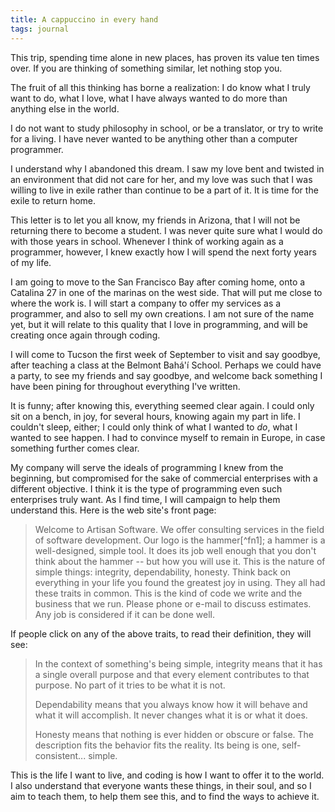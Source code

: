 ```yaml
---
title: A cappuccino in every hand
tags: journal
---
```


This trip, spending time alone in new places, has proven its value ten
times over.  If you are thinking of something similar, let nothing stop
you.

The fruit of all this thinking has borne a realization: I do know what I
truly want to do, what I love, what I have always wanted to do more than
anything else in the world.

I do not want to study philosophy in school, or be a translator, or try
to write for a living.  I have never wanted to be anything other than a
computer programmer.

I understand why I abandoned this dream.  I saw my love bent and twisted
in an environment that did not care for her, and my love was such that I
was willing to live in exile rather than continue to be a part of it.
It is time for the exile to return home.

This letter is to let you all know, my friends in Arizona, that I will
not be returning there to become a student.  I was never quite sure what
I would do with those years in school.  Whenever I think of working
again as a programmer, however, I knew exactly how I will spend the next
forty years of my life.

I am going to move to the San Francisco Bay after coming home, onto a
Catalina 27 in one of the marinas on the west side.  That will put me
close to where the work is.  I will start a company to offer my services
as a programmer, and also to sell my own creations.  I am not sure of
the name yet, but it will relate to this quality that I love in
programming, and will be creating once again through coding.

I will come to Tucson the first week of September to visit and say
goodbye, after teaching a class at the Belmont Bahá'í School.  Perhaps
we could have a party, to see my friends and say goodbye, and welcome
back something I have been pining for throughout everything I've
written.

It is funny; after knowing this, everything seemed clear again.  I could
only sit on a bench, in joy, for several hours, knowing again my part in
life.  I couldn't sleep, either; I could only think of what I wanted to
*do*, what I wanted to see happen.  I had to convince myself to remain in
Europe, in case something further comes clear.

My company will serve the ideals of programming I knew from the
beginning, but compromised for the sake of commercial enterprises with a
different objective.  I think it is the type of programming even such
enterprises truly want.  As I find time, I will campaign to help them
understand this.  Here is the web site's front page:

> Welcome to Artisan Software.  We offer consulting services in the
> field of software development.  Our logo is the hammer[^fn1]; a hammer is
> a well-designed, simple tool.  It does its job well enough that you
> don't think about the hammer -- but how you will use it.  This is the
> nature of simple things: integrity, dependability, honesty.  Think
> back on everything in your life you found the greatest joy in using.
> They all had these traits in common.  This is the kind of code we
> write and the business that we run.  Please phone or e-mail to discuss
> estimates.  Any job is considered if it can be done well.

If people click on any of the above traits, to read their definition,
they will see:

> In the context of something's being simple, integrity means that it
> has a single overall purpose and that every element contributes to
> that purpose.  No part of it tries to be what it is not.
>
> Dependability means that you always know how it will behave and what
> it will accomplish.  It never changes what it is or what it does.
>
> Honesty means that nothing is ever hidden or obscure or false.  The
> description fits the behavior fits the reality.  Its being is one,
> self-consistent... simple.

This is the life I want to live, and coding is how I want to offer it to
the world.  I also understand that everyone wants these things, in their
soul, and so I aim to teach them, to help them see this, and to find the
ways to achieve it.


